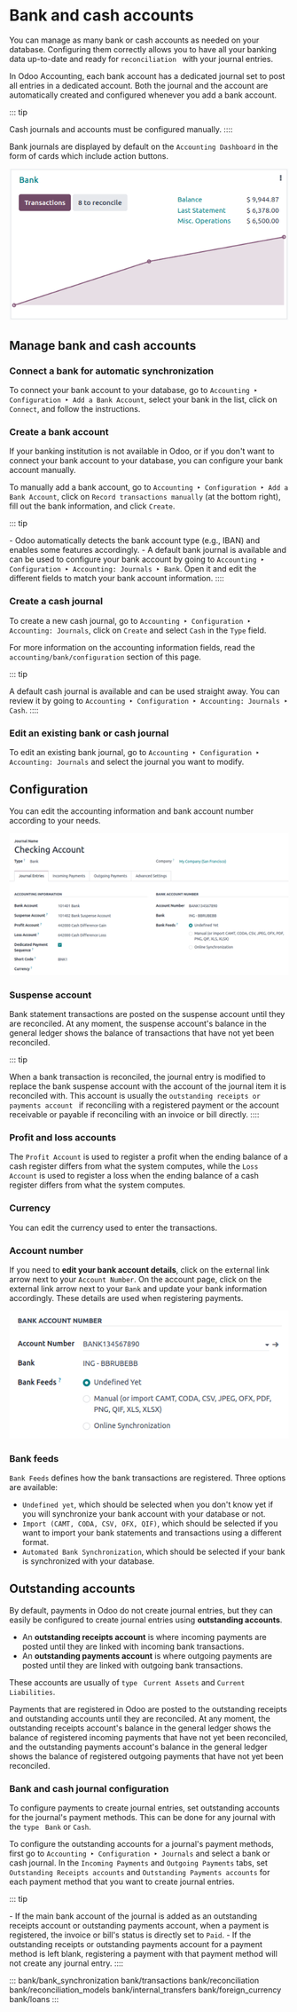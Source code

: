 # Bank and cash accounts

You can manage as many bank or cash accounts as needed on your database.
Configuring them correctly allows you to have all your banking data
up-to-date and ready for `reconciliation
` with your journal
entries.

In Odoo Accounting, each bank account has a dedicated journal set to
post all entries in a dedicated account. Both the journal and the
account are automatically created and configured whenever you add a bank
account.

::: tip

Cash journals and accounts must be configured manually.
::::

Bank journals are displayed by default on the
`Accounting Dashboard` in the form of
cards which include action buttons.

![Bank journals are displayed on the Accounting Dashboard and contain action buttons](bank/card.png)

## Manage bank and cash accounts 

### Connect a bank for automatic synchronization

To connect your bank account to your database, go to
`Accounting ‣ Configuration
‣ Add a Bank Account`, select
your bank in the list, click on `Connect`, and follow the instructions.


### Create a bank account 

If your banking institution is not available in Odoo, or if you don\'t
want to connect your bank account to your database, you can configure
your bank account manually.

To manually add a bank account, go to
`Accounting ‣ Configuration ‣ Add a Bank
Account`, click on
`Record transactions manually` (at
the bottom right), fill out the bank information, and click
`Create`.

::: tip

\- Odoo automatically detects the bank account type (e.g., IBAN) and
enables some features accordingly. - A default bank journal is available
and can be used to configure your bank account by going to
`Accounting ‣ Configuration ‣ Accounting: Journals ‣ Bank`. Open it and edit the different fields to match
your bank account information.
::::

### Create a cash journal

To create a new cash journal, go to
`Accounting ‣ Configuration ‣ Accounting:
Journals`, click on
`Create` and select
`Cash` in the
`Type` field.

For more information on the accounting information fields, read the
`accounting/bank/configuration` section of
this page.

::: tip

A default cash journal is available and can be used straight away. You
can review it by going to
`Accounting ‣ Configuration ‣ Accounting: Journals ‣ Cash`.
::::

### Edit an existing bank or cash journal

To edit an existing bank journal, go to
`Accounting ‣ Configuration ‣ Accounting:
Journals` and select the journal
you want to modify.

## Configuration 

You can edit the accounting information and bank account number
according to your needs.

![Manually configure your bank information](bank/bank-journal-config.png)


### Suspense account 

Bank statement transactions are posted on the suspense account until
they are reconciled. At any moment, the suspense account\'s balance in
the general ledger shows the balance of transactions that have not yet
been reconciled.

::: tip

When a bank transaction is reconciled, the journal entry is modified to
replace the bank suspense account with the account of the journal item
it is reconciled with. This account is usually the
`outstanding receipts or payments account ` if reconciling with a registered payment or the account
receivable or payable if reconciling with an invoice or bill directly.
::::

### Profit and loss accounts

The `Profit Account` is used to
register a profit when the ending balance of a cash register differs
from what the system computes, while the
`Loss Account` is used to register a
loss when the ending balance of a cash register differs from what the
system computes.

### Currency

You can edit the currency used to enter the transactions.


### Account number 

If you need to **edit your bank account details**, click on the external
link arrow next to your `Account Number`. On the account page, click on the external link arrow
next to your `Bank` and update your
bank information accordingly. These details are used when registering
payments.

![Edit your bank information](bank/bank-account-number.png)

### Bank feeds

`Bank Feeds` defines how the bank
transactions are registered. Three options are available:

- `Undefined yet`, which should be
  selected when you don't know yet if you will synchronize your bank
  account with your database or not.
- `Import (CAMT, CODA, CSV, OFX, QIF)`, which should be selected if you want to import your
  bank statements and transactions using a different format.
- `Automated Bank Synchronization`,
  which should be selected if your bank is synchronized with your
  database.


## Outstanding accounts 

By default, payments in Odoo do not create journal entries, but they can
easily be configured to create journal entries using **outstanding
accounts**.

- An **outstanding receipts account** is where incoming payments are
  posted until they are linked with incoming bank transactions.
- An **outstanding payments account** is where outgoing payments are
  posted until they are linked with outgoing bank transactions.

These accounts are usually of
`type `
`Current Assets` and
`Current Liabilities`.

Payments that are registered in Odoo are posted to the outstanding
receipts and outstanding accounts until they are reconciled. At any
moment, the outstanding receipts account\'s balance in the general
ledger shows the balance of registered incoming payments that have not
yet been reconciled, and the outstanding payments account\'s balance in
the general ledger shows the balance of registered outgoing payments
that have not yet been reconciled.

### Bank and cash journal configuration

To configure payments to create journal entries, set outstanding
accounts for the journal\'s payment methods. This can be done for any
journal with the `type ` `Bank` or
`Cash`.

To configure the outstanding accounts for a journal\'s payment methods,
first go to
`Accounting ‣ Configuration ‣ Journals` and select a bank or cash journal. In the
`Incoming Payments` and
`Outgoing Payments` tabs, set
`Outstanding
Receipts accounts` and
`Outstanding Payments accounts` for
each payment method that you want to create journal entries.

::: tip

\- If the main bank account of the journal is added as an outstanding
receipts account or outstanding payments account, when a payment is
registered, the invoice or bill\'s status is directly set to
`Paid`. - If the outstanding receipts
or outstanding payments account for a payment method is left blank,
registering a payment with that payment method will not create any
journal entry.
::::

::: 
bank/bank_synchronization bank/transactions bank/reconciliation
bank/reconciliation_models bank/internal_transfers bank/foreign_currency
bank/loans
:::
